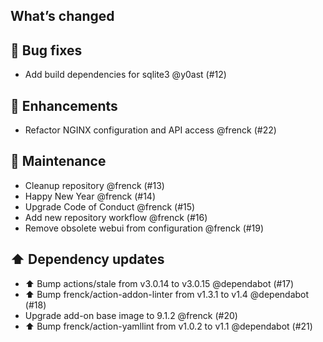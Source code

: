 ## What’s changed

## 🐛 Bug fixes

- Add build dependencies for sqlite3 @y0ast (#12)

## 🚀 Enhancements

- Refactor NGINX configuration and API access @frenck (#22)

## 🧰 Maintenance

- Cleanup repository @frenck (#13)
- Happy New Year @frenck (#14)
- Upgrade Code of Conduct @frenck (#15)
- Add new repository workflow @frenck (#16)
- Remove obsolete webui from configuration @frenck (#19)

## ⬆️ Dependency updates

- ⬆️ Bump actions/stale from v3.0.14 to v3.0.15 @dependabot (#17)
- ⬆️ Bump frenck/action-addon-linter from v1.3.1 to v1.4 @dependabot (#18)
- Upgrade add-on base image to 9.1.2 @frenck (#20)
- ⬆️ Bump frenck/action-yamllint from v1.0.2 to v1.1 @dependabot (#21)
